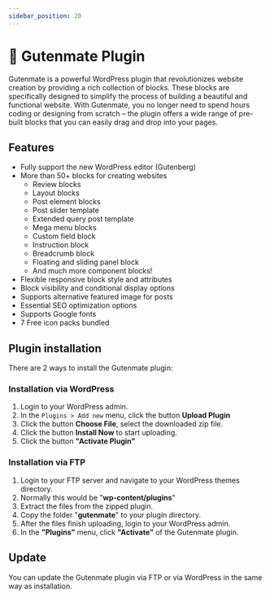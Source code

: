 ```yaml
---
sidebar_position: 20
---
```

# 🐋 Gutenmate Plugin

Gutenmate is a powerful WordPress plugin that revolutionizes website creation by providing a rich collection of blocks. These blocks are specifically designed to simplify the process of building a beautiful and functional website. With Gutenmate, you no longer need to spend hours coding or designing from scratch – the plugin offers a wide range of pre-built blocks that you can easily drag and drop into your pages.

## Features
* Fully support the new WordPress editor (Gutenberg)
* More than 50+ blocks for creating websites
  * Review blocks
  * Layout blocks
  * Post element blocks
  * Post slider template
  * Extended query post template
  * Mega menu blocks
  * Custom field block
  * Instruction block
  * Breadcrumb block
  * Floating and sliding panel block
  * And much more component blocks!
* Flexible responsive block style and attributes
* Block visibility and conditional display options
* Supports alternative featured image for posts
* Essential SEO optimization options
* Supports Google fonts
* 7 Free icon packs bundled

## Plugin installation

There are 2 ways to install the Gutenmate plugin:

### Installation via WordPress

1. Login to your WordPress admin.
2. In the `Plugins > Add new` menu, click the button **Upload Plugin**
3. Click the button **Choose File**, select the downloaded zip file.
4. Click the button **Install Now** to start uploading.
5. Click the button **"Activate Plugin"**

### Installation via FTP

1. Login to your FTP server and navigate to your WordPress themes directory.
2. Normally this would be "**wp-content/plugins**"
3. Extract the files from the zipped plugin.
4. Copy the folder "**gutenmate**" to your plugin directory.
5. After the files finish uploading, login to your WordPress admin.
6. In the **"Plugins"** menu, click **"Activate"** of the Gutenmate plugin.

## Update

You can update the Gutenmate plugin via FTP or via WordPress in the same way as installation.